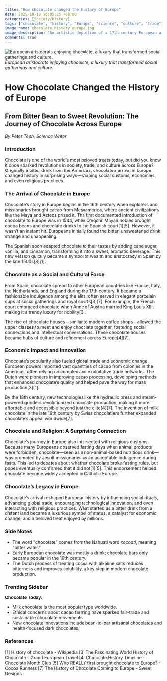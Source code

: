 ```yaml
---
title: "How chocolate changed the history of Europe"
date: 2025-10-19 16:05:25 +08:00
categories: [Society/History]
tags: ["chocolate", "history", "Europe", "science", "culture", "trade"]
image_name: chocolate_history_europe.jpg
image_description: "An artistic depiction of a 17th-century European aristocratic gathering enjoying chocolate in elegant porcelain cups, showcasing the luxurious and social aspects of chocolate drinking in historical Europe."
comments: true
---
```



![European aristocrats enjoying chocolate, a luxury that transformed social gatherings and culture.](/assets/images/History/chocolate_history_europe.jpg)
*European aristocrats enjoying chocolate, a luxury that transformed social gatherings and culture.*

<!-- Image Description: An artistic depiction of a 17th-century European aristocratic gathering enjoying chocolate in elegant porcelain cups, showcasing the luxurious and social aspects of chocolate drinking in historical Europe. -->


# How Chocolate Changed the History of Europe

## From Bitter Bean to Sweet Revolution: The Journey of Chocolate Across Europe

*By Peter Teoh, Science Writer*

### Introduction

Chocolate is one of the world’s most beloved treats today, but did you know it once sparked revolutions in society, trade, and culture across Europe? Originally a bitter drink from the Americas, chocolate’s arrival in Europe changed history in surprising ways—shaping social customs, economies, and even religious practices.

### The Arrival of Chocolate in Europe

Chocolate’s story in Europe begins in the 16th century when explorers and missionaries brought cacao from Mesoamerica, where ancient civilizations like the Maya and Aztecs prized it. The first documented introduction of chocolate to Europe was in 1544, when Qʼeqchiʼ Mayan nobles brought cocoa beans and chocolate drinks to the Spanish court[1][5]. However, it wasn’t an instant hit. Europeans initially found the bitter, unsweetened drink strange and unappealing.

The Spanish soon adapted chocolate to their tastes by adding cane sugar, vanilla, and cinnamon, transforming it into a sweet, aromatic beverage. This new version quickly became a symbol of wealth and aristocracy in Spain by the late 1500s[3][1].

### Chocolate as a Social and Cultural Force

From Spain, chocolate spread to other European countries like France, Italy, the Netherlands, and England during the 17th century. It became a fashionable indulgence among the elite, often served in elegant porcelain cups at social gatherings and royal courts[3][7]. For example, the French court embraced chocolate when Anne of Austria married King Louis XIII, making it a trendy luxury for nobility[3].

The rise of chocolate houses—similar to modern coffee shops—allowed the upper classes to meet and enjoy chocolate together, fostering social connections and intellectual conversations. These chocolate houses became hubs of culture and refinement across Europe[4][7].

### Economic Impact and Innovation

Chocolate’s popularity also fueled global trade and economic change. European powers imported vast quantities of cacao from colonies in the Americas, often relying on complex and exploitative trade networks. The Dutch were pioneers in improving cacao processing, developing methods that enhanced chocolate’s quality and helped pave the way for mass production[3][1].

By the 18th century, new technologies like the hydraulic press and steam-powered grinders revolutionized chocolate production, making it more affordable and accessible beyond just the elite[4][7]. The invention of milk chocolate in the late 19th century by Swiss chocolatiers further expanded chocolate’s appeal worldwide[7].

### Chocolate and Religion: A Surprising Connection

Chocolate’s journey in Europe also intersected with religious customs. Because many Europeans observed fasting days when animal products were forbidden, chocolate—seen as a non-animal-based nutritious drink—was promoted by Jesuit missionaries as an acceptable indulgence during fasts. This led to debates about whether chocolate broke fasting rules, but popes eventually confirmed that it did not[1][5]. This endorsement helped chocolate become widely accepted in Catholic Europe.

### Chocolate’s Legacy in Europe

Chocolate’s arrival reshaped European history by influencing social rituals, advancing global trade, encouraging technological innovation, and even interacting with religious practices. What started as a bitter drink from a distant land became a luxurious symbol of status, a catalyst for economic change, and a beloved treat enjoyed by millions.

### Side Notes

- The word "chocolate" comes from the Nahuatl word *xocoatl*, meaning "bitter water." 
- Early European chocolate was mostly a drink; chocolate bars only became popular in the 19th century.
- The Dutch process of treating cocoa with alkaline salts reduces bitterness and improves solubility, a key step in modern chocolate production.

### Trending Sidebar

**Chocolate Today:**
- Milk chocolate is the most popular type worldwide.
- Ethical concerns about cacao farming have sparked fair-trade and sustainable chocolate movements.
- New chocolate innovations include bean-to-bar artisanal chocolates and health-focused dark chocolates.


### References

[1] History of chocolate - Wikipedia
[3] The Fascinating World History of Chocolate - Grand European Travel
[4] Chocolate History Timeline - Chocolate Month Club
[5] Who REALLY first brought chocolate to Europe? - Cocoa Runners
[7] The History of Chocolate Coming to Europe - Sweet Designs

